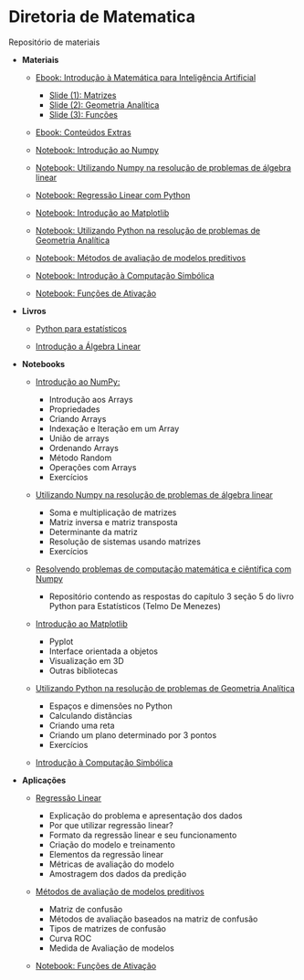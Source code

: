 # Diretoria de Matematica
Repositório de materiais

* **Materiais**

    * [Ebook: Introdução à Matemática para Inteligência Artificial](https://github.com/TailUFPB/DiretoriaMatematica/blob/master/materiais/ebook/TAIL_MAT.pdf)
        * [Slide (1): Matrizes](https://github.com/TailUFPB/DiretoriaMatematica/blob/master/materiais/notebooks/Regress%C3%A3o_linear_com_Python.ipynb)
        * [Slide (2): Geometria Analítica](https://github.com/TailUFPB/DiretoriaMatematica/blob/master/materiais/slides/TAIL___EXERCICIOS_2.pdf)
        * [Slide (3): Funções]()

    * [Ebook: Conteúdos Extras](https://github.com/TailUFPB/DiretoriaMatematica/blob/master/materiais/ebook/Conteudos_Extras.pdf)

    * [Notebook: Introdução ao Numpy](https://colab.research.google.com/github/TailUFPB/DiretoriaMatematica/blob/master/materiais/notebooks/NumPy.ipynb)
    * [Notebook: Utilizando Numpy na resolução de problemas de álgebra linear](https://colab.research.google.com/github/TailUFPB/DiretoriaMatematica/blob/master/materiais/notebooks/NumpyProblemasAlgebra.ipynb)
    * [Notebook: Regressão Linear com Python](https://colab.research.google.com/github/TailUFPB/DiretoriaMatematica/blob/master/materiais/notebooks/Regressão_linear_com_Python.ipynb)
    * [Notebook: Introdução ao Matplotlib](https://colab.research.google.com/github/TailUFPB/DiretoriaMatematica/blob/master/materiais/notebooks/Introdução_ao_Matplotlib.ipynb)
    * [Notebook: Utilizando Python na resolução de problemas de Geometria Analítica](https://colab.research.google.com/github/TailUFPB/DiretoriaMatematica/blob/master/materiais/notebooks/PythonGeoAnalitica.ipynb)
    * [Notebook: Métodos de avaliação de modelos preditivos](https://colab.research.google.com/github/TailUFPB/DiretoriaMatematica/blob/master/materiais/notebooks/Métodos_de_avaliação.ipynb)
    * [Notebook: Introdução à Computação Simbólica](https://colab.research.google.com/github/TailUFPB/DiretoriaMatematica/blob/master/materiais/notebooks/Introdução_à_Computação_Simbólica.ipynb)
    * [Notebook: Funções de Ativação](https://colab.research.google.com/github/TailUFPB/DiretoriaMatematica/blob/master/materiais/notebooks/FuncoesDeAtivacao.ipynb)

* **Livros**

    * [Python para estatísticos](https://tmfilho.github.io/pyestbook/intro.html)

    * [Introdução a Álgebra Linear](http://www.mat.ufpb.br/jorge/arquivos/disciplinas/listas/LivroIAL)

* **Notebooks**
    * [Introdução ao NumPy:](https://github.com/TailUFPB/DiretoriaMatematica/blob/master/materiais/notebooks/NumPy.ipynb)
        
        * Introdução aos Arrays
        * Propriedades        
        * Criando Arrays        
        * Indexação e Iteração em um Array        
        * União de arrays   
        * Ordenando Arrays
        * Método Random
        * Operações com Arrays
        * Exercícios

    * [Utilizando Numpy na resolução de problemas de álgebra linear](https://github.com/TailUFPB/DiretoriaMatematica/blob/master/materiais/notebooks/NumpyProblemasAlgebra.ipynb)
        
        * Soma e multiplicação de matrizes
        * Matriz inversa e matriz transposta
        * Determinante da matriz
        * Resolução de sistemas usando matrizes
        * Exercícios
        
    * [Resolvendo problemas de computação matemática e ciêntífica com Numpy](https://github.com/Manuelfjr/PythonParaEstatisticos/blob/master/ExeChapter_2.ipynb)

        * Repositório contendo as respostas do capítulo 3 seção 5 do livro Python para Estatísticos (Telmo De Menezes)
        
    * [Introdução ao Matplotlib](https://github.com/TailUFPB/DiretoriaMatematica/blob/master/materiais/notebooks/Introdu%C3%A7%C3%A3o_ao_Matplotlib.ipynb)
         * Pyplot
         * Interface orientada a objetos
         * Visualização em 3D
         * Outras bibliotecas
         
    * [Utilizando Python na resolução de problemas de Geometria Analítica](https://github.com/TailUFPB/DiretoriaMatematica/blob/master/materiais/notebooks/PythonGeoAnalitica.ipynb)
    
         * Espaços e dimensões no Python
         * Calculando distâncias
         * Criando uma reta
         * Criando um plano determinado por 3 pontos
         * Exercícios

    * [Introdução à Computação Simbólica](https://github.com/TailUFPB/DiretoriaMatematica/blob/master/materiais/notebooks/Introdução_à_Computação_Simbólica.ipynb/)


 * **Aplicações**

    * [Regressão Linear](https://github.com/TailUFPB/DiretoriaMatematica/blob/master/materiais/notebooks/Regress%C3%A3o_linear_com_Python.ipynb)

        * Explicação do problema e apresentação dos dados
        * Por que utilizar regressão linear?
        * Formato da regressão linear e seu funcionamento
        * Criação do modelo e treinamento
        * Elementos da regressão linear
        * Métricas de avaliação do modelo
        * Amostragem dos dados da predição
        
    * [Métodos de avaliação de modelos preditivos](https://github.com/TailUFPB/DiretoriaMatematica/blob/master/materiais/notebooks/M%C3%A9todos_de_avalia%C3%A7%C3%A3o.ipynb)
    
        * Matriz de confusão
        * Métodos de avaliação baseados na matriz de confusão
        * Tipos de matrizes de confusão
        * Curva ROC
        * Medida de Avaliação de modelos
    
    * [Notebook: Funções de Ativação](https://github.com/TailUFPB/DiretoriaMatematica/blob/master/materiais/notebooks/FuncoesDeAtivacao.ipynb)
